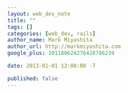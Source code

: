 ```yaml
---
layout: web_dev_note
title: ""
tags: []
categories: [web_dev, rails]
author_name: Mark Miyashita
author_url: http://markmiyashita.com
google_plus: 101180624276428786239

date: 2013-01-01 12:00:00 -7

published: false
---
```


